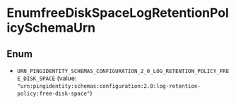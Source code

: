 

# EnumfreeDiskSpaceLogRetentionPolicySchemaUrn

## Enum


* `URN_PINGIDENTITY_SCHEMAS_CONFIGURATION_2_0_LOG_RETENTION_POLICY_FREE_DISK_SPACE` (value: `"urn:pingidentity:schemas:configuration:2.0:log-retention-policy:free-disk-space"`)



